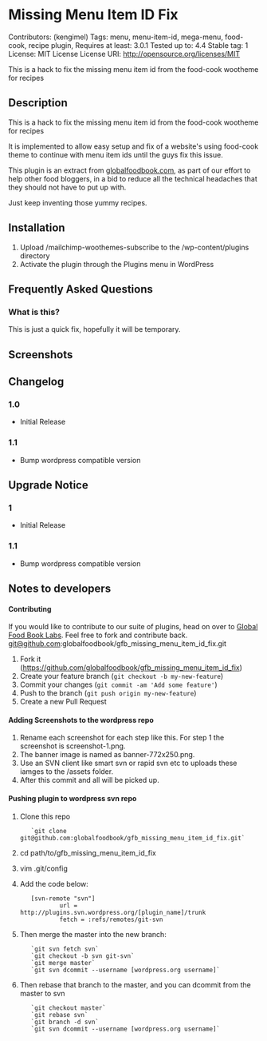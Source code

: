 # Missing Menu Item ID Fix
Contributors: (kengimel)
Tags: menu, menu-item-id, mega-menu, food-cook, recipe plugin,
Requires at least: 3.0.1
Tested up to: 4.4
Stable tag: 1
License: MIT License
License URI: http://opensource.org/licenses/MIT

This is a hack to fix the missing menu item id from the food-cook wootheme for recipes

## Description
This is a hack to fix the missing menu item id from the food-cook wootheme for recipes

It is implemented to allow easy setup and fix of a website's using food-cook theme to continue with menu item ids until the guys fix this issue.

This plugin is an extract from [globalfoodbook.com](http://globalfoodbook.com), as part of our effort to help other food bloggers, in a bid to reduce all the technical headaches that they should not have to put up with.

Just keep inventing those yummy recipes.


## Installation

1. Upload /mailchimp-woothemes-subscribe to the /wp-content/plugins directory
2. Activate the plugin through the Plugins menu in WordPress

## Frequently Asked Questions

### What is this?

This is just a quick fix, hopefully it will be temporary.

## Screenshots


## Changelog

### 1.0
* Initial Release

### 1.1
* Bump wordpress compatible version


## Upgrade Notice

### 1
* Initial Release

### 1.1
* Bump wordpress compatible version

## Notes to developers

#### Contributing

If you would like to contribute to our suite of plugins, head on over to [Global Food Book Labs](https://github.com/globalfoodbook). Feel free to fork and contribute back.
git@github.com:globalfoodbook/gfb_missing_menu_item_id_fix.git
1. Fork it (https://github.com/globalfoodbook/gfb_missing_menu_item_id_fix)
2. Create your feature branch (`git checkout -b my-new-feature`)
3. Commit your changes (`git commit -am 'Add some feature'`)
4. Push to the branch (`git push origin my-new-feature`)
5. Create a new Pull Request

#### Adding Screenshots to the wordpress repo

1. Rename each screenshot for each step like this. For step 1 the screenshot is screenshot-1.png.
2. The banner image is named as banner-772x250.png.
3. Use an SVN client like smart svn or rapid svn etc to uploads these iamges to the /assets folder.
4. After this commit and all will be picked up.

#### Pushing plugin to wordpress svn repo

1. Clone this repo

          `git clone git@github.com:globalfoodbook/gfb_missing_menu_item_id_fix.git`

2. cd path/to/gfb_missing_menu_item_id_fix
3. vim .git/config
4. Add the code below:

          [svn-remote "svn"]
                  url = http://plugins.svn.wordpress.org/[plugin_name]/trunk
                  fetch = :refs/remotes/git-svn

5. Then merge the master into the new branch:

          `git svn fetch svn`
          `git checkout -b svn git-svn`
          `git merge master`
          `git svn dcommit --username [wordpress.org username]`

6. Then rebase that branch to the master, and you can dcommit from the master to svn

          `git checkout master`
          `git rebase svn`
          `git branch -d svn`
          `git svn dcommit --username [wordpress.org username]`
